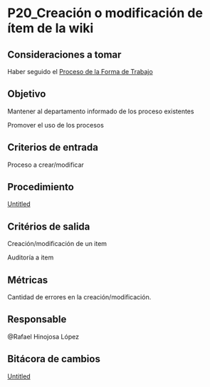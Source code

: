 # P20_Creación o modificación de ítem de la wiki

## Consideraciones a tomar

Haber seguido el [Proceso de la Forma de Trabajo](P01_Definir%20la%20Forma%20de%20Trabajo%20(Way%20of%20Working)%201a26647e0c134b95b2c42c228eb813c5.md) 

## **Objetivo**

Mantener al departamento informado de los proceso existentes

Promover el uso de los procesos

## **Criterios de entrada**

Proceso a crear/modificar

## **Procedimiento**

[Untitled](P20_Creacio%CC%81n%20o%20modificacio%CC%81n%20de%20i%CC%81tem%20de%20la%20wiki%201c63004a533c4261979129dee36c2501/Untitled%20Database%2021568c4398914443977ee328c3326486.csv)

## **Critérios de salida**

Creación/modificación de un item

Auditoría a item

## **Métricas**

Cantidad de errores en la creación/modificación.

## **Responsable**

@Rafael Hinojosa López 

## Bitácora de cambios

[Untitled](P20_Creacio%CC%81n%20o%20modificacio%CC%81n%20de%20i%CC%81tem%20de%20la%20wiki%201c63004a533c4261979129dee36c2501/Untitled%20Database%20d5a37399b872482e96d07c7fdd56662b.csv)
